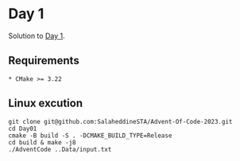 # Day 1
Solution to [Day 1](https://adventofcode.com/2023/day/1).


## Requirements
    * CMake >= 3.22


## Linux excution

```
git clone git@github.com:SalaheddineSTA/Advent-Of-Code-2023.git
cd Day01
cmake -B build -S . -DCMAKE_BUILD_TYPE=Release
cd build & make -j8
./AdventCode ..Data/input.txt
```